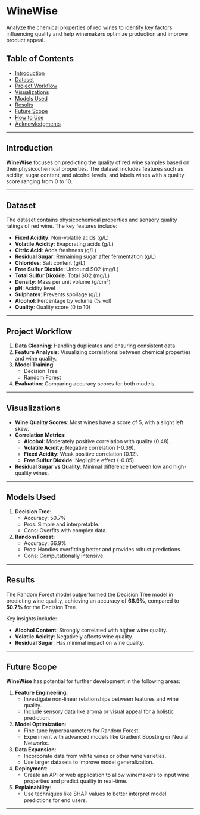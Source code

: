 # WineWise

Analyze the chemical properties of red wines to identify key factors influencing quality and help winemakers optimize production and improve product appeal.

## Table of Contents
- [Introduction](#introduction)
- [Dataset](#dataset)
- [Project Workflow](#project-workflow)
- [Visualizations](#visualizations)
- [Models Used](#models-used)
- [Results](#results)
- [Future Scope](#future-scope)
- [How to Use](#how-to-use)
- [Acknowledgments](#acknowledgments)

---

## Introduction
**WineWise** focuses on predicting the quality of red wine samples based on their physicochemical properties. The dataset includes features such as acidity, sugar content, and alcohol levels, and labels wines with a quality score ranging from 0 to 10.

---

## Dataset
The dataset contains physicochemical properties and sensory quality ratings of red wine. The key features include:

- **Fixed Acidity**: Non-volatile acids (g/L)
- **Volatile Acidity**: Evaporating acids (g/L)
- **Citric Acid**: Adds freshness (g/L)
- **Residual Sugar**: Remaining sugar after fermentation (g/L)
- **Chlorides**: Salt content (g/L)
- **Free Sulfur Dioxide**: Unbound SO2 (mg/L)
- **Total Sulfur Dioxide**: Total SO2 (mg/L)
- **Density**: Mass per unit volume (g/cm³)
- **pH**: Acidity level
- **Sulphates**: Prevents spoilage (g/L)
- **Alcohol**: Percentage by volume (% vol)
- **Quality**: Quality score (0 to 10)

---

## Project Workflow
1. **Data Cleaning**: Handling duplicates and ensuring consistent data.
2. **Feature Analysis**: Visualizing correlations between chemical properties and wine quality.
3. **Model Training**:
   - Decision Tree
   - Random Forest
4. **Evaluation**: Comparing accuracy scores for both models.

---

## Visualizations
- **Wine Quality Scores**: Most wines have a score of 5, with a slight left skew.
- **Correlation Metrics**:
  - **Alcohol**: Moderately positive correlation with quality (0.48).
  - **Volatile Acidity**: Negative correlation (-0.39).
  - **Fixed Acidity**: Weak positive correlation (0.12).
  - **Free Sulfur Dioxide**: Negligible effect (-0.05).
- **Residual Sugar vs Quality**: Minimal difference between low and high-quality wines.

---

## Models Used
1. **Decision Tree**:
   - Accuracy: 50.7%
   - Pros: Simple and interpretable.
   - Cons: Overfits with complex data.
2. **Random Forest**:
   - Accuracy: 66.9%
   - Pros: Handles overfitting better and provides robust predictions.
   - Cons: Computationally intensive.

---

## Results
The Random Forest model outperformed the Decision Tree model in predicting wine quality, achieving an accuracy of **66.9%**, compared to **50.7%** for the Decision Tree. 

Key insights include:
- **Alcohol Content**: Strongly correlated with higher wine quality.
- **Volatile Acidity**: Negatively affects wine quality.
- **Residual Sugar**: Has minimal impact on wine quality.

---

## Future Scope
**WineWise** has potential for further development in the following areas:
1. **Feature Engineering**:
   - Investigate non-linear relationships between features and wine quality.
   - Include sensory data like aroma or visual appeal for a holistic prediction.
2. **Model Optimization**:
   - Fine-tune hyperparameters for Random Forest.
   - Experiment with advanced models like Gradient Boosting or Neural Networks.
3. **Data Expansion**:
   - Incorporate data from white wines or other wine varieties.
   - Use larger datasets to improve model generalization.
4. **Deployment**:
   - Create an API or web application to allow winemakers to input wine properties and predict quality in real-time.
5. **Explainability**:
   - Use techniques like SHAP values to better interpret model predictions for end users.

---
